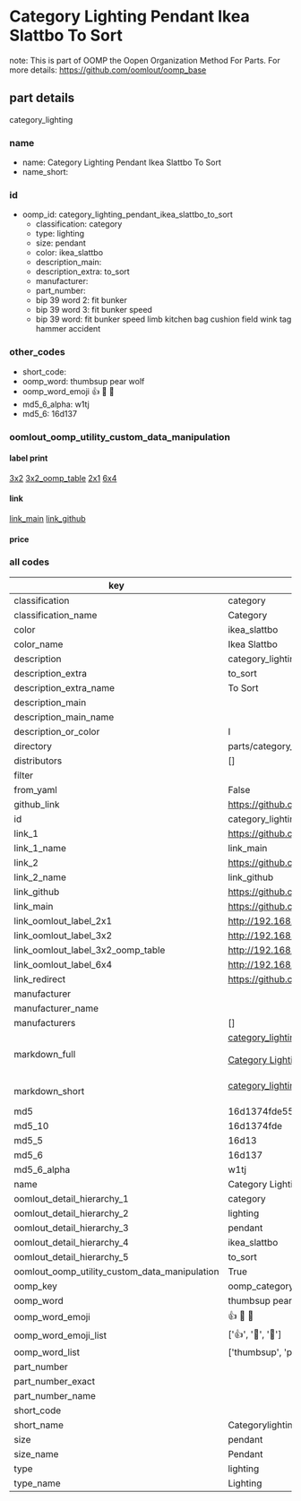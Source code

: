 # Category Lighting Pendant Ikea Slattbo To Sort  

note: This is part of OOMP the Oopen Organization Method For Parts. For more details: https://github.com/oomlout/oomp_base

##  part details
  



category_lighting



### name
* name: Category Lighting Pendant Ikea Slattbo To Sort
* name_short: 
### id
* oomp_id: category_lighting_pendant_ikea_slattbo_to_sort
  * classification: category
  * type: lighting
  * size: pendant
  * color: ikea_slattbo
  * description_main: 
  * description_extra: to_sort
  * manufacturer: 
  * part_number: 
  * bip 39 word 2: fit bunker
  * bip 39 word 3: fit bunker speed
  * bip 39 word: fit bunker speed limb kitchen bag cushion field wink tag hammer accident

### other_codes
* short_code: 
* oomp_word: thumbsup pear wolf
* oomp_word_emoji :thumbsup: :pear: :wolf:
* md5_6_alpha: w1tj
* md5_6: 16d137






### oomlout_oomp_utility_custom_data_manipulation
#### label print
[3x2](http://192.168.1.245:1112/?label=oomp%20w1tj)
[3x2_oomp_table](http://192.168.1.108:1112/?label=oomp%20w1tj)
[2x1](http://192.168.1.242:1112/?label=oomp%20w1tj)
[6x4](http://192.168.1.55:1112/?label=oomp%20w1tj)    

#### link

[link_main](https://github.com/oomlout/oomlout_oomp_version_1_messy/tree/main/parts/category_lighting_pendant_ikea_slattbo_to_sort) [link_github](https://github.com/oomlout/oomlout_oomp_version_1_messy/tree/main/parts/category_lighting_pendant_ikea_slattbo_to_sort)                             

#### price







### all codes 
| key | value |  
| --- | --- |  
| classification | category |  
| classification_name | Category |  
| color | ikea_slattbo |  
| color_name | Ikea Slattbo |  
| description | category_lighting |  
| description_extra | to_sort |  
| description_extra_name | To Sort |  
| description_main |  |  
| description_main_name |  |  
| description_or_color | I  |  
| directory | parts/category_lighting_pendant_ikea_slattbo_to_sort |  
| distributors | [] |  
| filter |  |  
| from_yaml | False |  
| github_link | https://github.com/oomlout/oomlout_oomp_part_src/tree/main/parts/category_lighting_pendant_ikea_slattbo_to_sort |  
| id | category_lighting_pendant_ikea_slattbo_to_sort |  
| link_1 | https://github.com/oomlout/oomlout_oomp_version_1_messy/tree/main/parts/category_lighting_pendant_ikea_slattbo_to_sort |  
| link_1_name | link_main |  
| link_2 | https://github.com/oomlout/oomlout_oomp_version_1_messy/tree/main/parts/category_lighting_pendant_ikea_slattbo_to_sort |  
| link_2_name | link_github |  
| link_github | https://github.com/oomlout/oomlout_oomp_version_1_messy/tree/main/parts/category_lighting_pendant_ikea_slattbo_to_sort |  
| link_main | https://github.com/oomlout/oomlout_oomp_version_1_messy/tree/main/parts/category_lighting_pendant_ikea_slattbo_to_sort |  
| link_oomlout_label_2x1 | http://192.168.1.242:1112/?label=oomp%20w1tj |  
| link_oomlout_label_3x2 | http://192.168.1.245:1112/?label=oomp%20w1tj |  
| link_oomlout_label_3x2_oomp_table | http://192.168.1.108:1112/?label=oomp%20w1tj |  
| link_oomlout_label_6x4 | http://192.168.1.55:1112/?label=oomp%20w1tj |  
| link_redirect | https://github.com/oomlout/oomlout_oomp_version_1_messy/tree/main/parts/category_lighting_pendant_ikea_slattbo_to_sort |  
| manufacturer |  |  
| manufacturer_name |  |  
| manufacturers | [] |  
| markdown_full | [category_lighting_pendant_ikea_slattbo_to_sort](none)<br>[](none)<br>[Category Lighting Pendant Ikea Slattbo To Sort](none)<br><br> |  
| markdown_short | [category_lighting_pendant_ikea_slattbo_to_sort](none)<br><br> |  
| md5 | 16d1374fde55e6cc463d881da2079abe |  
| md5_10 | 16d1374fde |  
| md5_5 | 16d13 |  
| md5_6 | 16d137 |  
| md5_6_alpha | w1tj |  
| name | Category Lighting Pendant Ikea Slattbo To Sort |  
| oomlout_detail_hierarchy_1 | category |  
| oomlout_detail_hierarchy_2 | lighting |  
| oomlout_detail_hierarchy_3 | pendant |  
| oomlout_detail_hierarchy_4 | ikea_slattbo |  
| oomlout_detail_hierarchy_5 | to_sort |  
| oomlout_oomp_utility_custom_data_manipulation | True |  
| oomp_key | oomp_category_lighting_pendant_ikea_slattbo_to_sort |  
| oomp_word | thumbsup pear wolf |  
| oomp_word_emoji | :thumbsup: :pear: :wolf: |  
| oomp_word_emoji_list | [':thumbsup:', ':pear:', ':wolf:'] |  
| oomp_word_list | ['thumbsup', 'pear', 'wolf'] |  
| part_number |  |  
| part_number_exact |  |  
| part_number_name |  |  
| short_code |  |  
| short_name | Categorylighting |  
| size | pendant |  
| size_name | Pendant |  
| type | lighting |  
| type_name | Lighting |  
